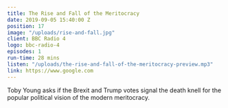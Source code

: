```yaml
---
title: The Rise and Fall of the Meritocracy
date: 2019-09-05 15:40:00 Z
position: 17
image: "/uploads/rise-and-fall.jpg"
client: BBC Radio 4
logo: bbc-radio-4
episodes: 1
run-time: 28 mins
listen: "/uploads/the-rise-and-fall-of-the-meritocracy-preview.mp3"
link: https://www.google.com
---
```


Toby Young asks if the Brexit and Trump votes signal the death knell for the popular political vision of the modern meritocracy.